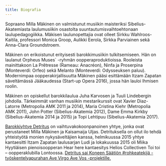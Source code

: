 ```yaml
---
title: Biografia
---
```




Sopraano Milla Mäkinen on valmistunut musiikin maisteriksi Sibelius-Akatemiasta laulumusiikin osastolta suuntautumisvaihtoehtonaan laulupedagogiikka. Mäkisen laulunopettajia ovat olleet Sirkku Wahlroos-Kaitila, professori Monica Groop, Aulikki Eerola, Sirkka Parviainen sekä Anna-Clara Groundstroem.

Mäkinen on erikoistunut erityisesti barokkimusiikin tulkitsemiseen. Hän on laulanut Orpheus Muses´ -ryhmän oopperaproduktioissa. Rooleista mainittakoon La Prêtresse (Rameau: Anacréon), Ninfa ja Proserpina (Monteverdi: Orfeo) sekä Melanto (Monteverdi: Odysseuksen paluu). Modernimpaa oopperakirjallisuutta Mäkinen pääsi esittämään Itzam Zapatan säveltämässä Jääkaudessa (Start-up Opera 2016), jossa hän lauloi Ihmisen roolin.

Mäkinen on opiskellut barokkilaulua Juha Karvosen ja Tuuli Lindebergin johdolla. Tärkeimmät vanhan musiikin mestarikurssit ovat Xavier Diaz-Latorre (Metropolia AMK 2011 ja 2014), Maria Cristina Kiehr (Metropolia AMK 2011), John Potter (Sibelius-Akatemia 2012), Dame Emma Kirkby (Sibelius-Akatemia 2014 ja 2015) ja Topi Lehtipuu (Sibelius-Akatemia 2017).

[Barokkiyhtye Detritus](https://www.facebook.com/dtrts/) on vaihtuvakokoonpanoinen yhtye, jonka ovat perustaneet Milla Mäkinen ja  Kaisamaija Uljas. Detrituksella on ollut ilo tehdä yhteistyötä monien nykysäveltäjien kanssa, helmikuussa 2015 yhtye kantaesitti Itzam Zapatan laulusarjan Ludi ja lokakuussa 2015 oli Miika Hyytiäisen pienoisoopperan Hear here kantaesitys Helios Collectiven Toi toi – oopperaklubilla Lontoossa. [Detritus sai Koneen Säätiön #rohkeatekijä -työskentelyapurahan Ave Virgo Ave Vos -projektille.](https://avevirgoavevos.tumblr.com) 


